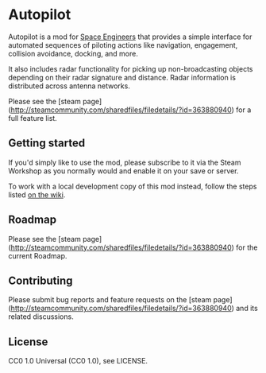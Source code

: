 # Autopilot
Autopilot is a mod for [Space Engineers](http://www.spaceengineersgame.com/)
that provides a simple interface for automated sequences of piloting actions
like navigation, engagement, collision avoidance, docking, and more.

It also includes radar functionality for picking up non-broadcasting objects
depending on their radar signature and distance. Radar information is
distributed across antenna networks.

Please see the [steam page]
(http://steamcommunity.com/sharedfiles/filedetails/?id=363880940) for a full
feature list.

## Getting started
If you'd simply like to use the mod, please subscribe to it via the Steam
Workshop as you normally would and enable it on your save or server.

To work with a local development copy of this mod instead, follow the steps
listed [on the wiki](https://github.com/Rynchodon/Autopilot/wiki/Developing-Autopilot).

## Roadmap

Please see the [steam page]
(http://steamcommunity.com/sharedfiles/filedetails/?id=363880940) for the
current Roadmap.

## Contributing

Please submit bug reports and feature requests on the [steam page]
(http://steamcommunity.com/sharedfiles/filedetails/?id=363880940) and its related
discussions.

## License
CC0 1.0 Universal (CC0 1.0), see LICENSE.
